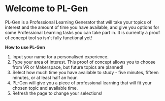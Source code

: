 # Welcome to PL-Gen
PL-Gen is a Professional Learning Generator that will take your topics of interest and the amount of time you have available, and give you options for some Professional Learning tasks you can take part in. It is currently a proof of concept tool so isn't fully functional yet!

<b>How to use PL-Gen</b>
<br>
<ol>
  <li>Input your name for a personalised experience.</li>
  <li>Type your area of interest. This proof of concept allows you to choose from VR or Makerspace, but future topics are planned!</li>
  <li>Select how much time you have available to study - five minutes, fifteen minutes, or at least half an hour.</li>
  <li>PL-Gen will give you a piece of professional learning that will fit your chosen topic and available time.</li>
  <li>Refresh the page to change your selections!</li>
</ol>
